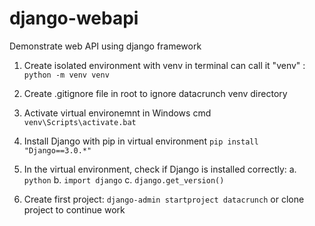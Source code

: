 # django-webapi
Demonstrate web API using django framework

1. Create isolated environment with venv in terminal can call it "venv" : `python -m venv venv`
2. Create .gitignore file in root to ignore datacrunch venv directory
3. Activate virtual environemnt in Windows cmd `venv\Scripts\activate.bat`
4. Install Django with pip in virtual environment `pip install "Django==3.0.*"`
5. In the virtual environment, check if Django is installed correctly:
    a. `python`
    b. `import django`
    c. `django.get_version()`

6. Create first project: `django-admin startproject datacrunch` or clone project to continue work